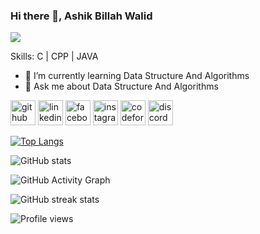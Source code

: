 ### Hi there 👋, Ashik Billah Walid
![](https://media-exp1.licdn.com/dms/image/D5616AQFItn3mbktJhw/profile-displaybackgroundimage-shrink_350_1400/0/1665407455343?e=1674086400&v=beta&t=WoweaQd5p5QIrofPfZU6aWWYTtMrMYsdYpzIZpc0KH0)


Skills: C | CPP | JAVA

- 🌱 I’m currently learning Data Structure And Algorithms 
- 💬 Ask me about Data Structure And Algorithms 


[<img src='https://cdn.jsdelivr.net/npm/simple-icons@3.0.1/icons/github.svg' alt='github' height='40'>](https://github.com/walid123780)  [<img src='https://cdn.jsdelivr.net/npm/simple-icons@3.0.1/icons/linkedin.svg' alt='linkedin' height='40'>](https://www.linkedin.com/in/https://www.linkedin.com/in/ashik-billah-walid-334850241//)  [<img src='https://cdn.jsdelivr.net/npm/simple-icons@3.0.1/icons/facebook.svg' alt='facebook' height='40'>](https://www.facebook.com/https://www.facebook.com/profile.php?id=100004114126695)  [<img src='https://cdn.jsdelivr.net/npm/simple-icons@3.0.1/icons/instagram.svg' alt='instagram' height='40'>](https://www.instagram.com/https://www.instagram.com/ashikabdullah_walid//)  [<img src='https://cdn.jsdelivr.net/npm/simple-icons@3.0.1/icons/codeforces.svg' alt='codeforces' height='40'>](https://codeforces.com/profile/world__tour)  [<img src='https://cdn.jsdelivr.net/npm/simple-icons@3.0.1/icons/discord.svg' alt='discord' height='40'>](ashikbillah_walid#9910)  

[![Top Langs](https://github-readme-stats.vercel.app/api/top-langs/?username=walid123780)](https://github.com/anuraghazra/github-readme-stats)

![GitHub stats](https://github-readme-stats.vercel.app/api?username=walid123780&show_icons=true)  

![GitHub Activity Graph](https://activity-graph.herokuapp.com/graph?username=walid123780)  

![GitHub streak stats](https://github-readme-streak-stats.herokuapp.com/?user=walid123780)  

![Profile views](https://gpvc.arturio.dev/walid123780)  
